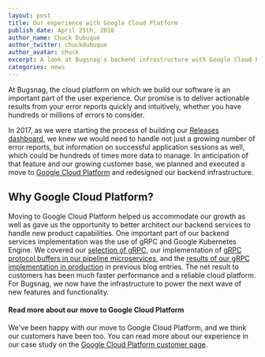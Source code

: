 ```yaml
---
layout: post
title: Our experience with Google Cloud Platform
publish_date: April 25th, 2018
author_name: Chuck Dubuque
author_twitter: chuckdubuque
author_avatar: chuck
excerpt: A look at Bugsnag's backend infrastructure with Google Cloud Platform
categories: news
---
```


At Bugsnag, the cloud platform on which we build our software is an important part of the user experience. Our promise is to deliver actionable results from your error reports quickly and intuitively, whether you have hundreds or millions of errors to consider.

In 2017, as we were starting the process of building our [Releases dashboard](https://blog.bugsnag.com/release-health-and-visibility/), we knew we would need to handle not just a growing number of error reports, but information on successful application sessions as well, which could be hundreds of times more data to manage. In anticipation of that feature and our growing customer base, we planned and executed a move to [Google Cloud Platform](https://cloud.google.com/) and redesigned our backend infrastructure.

## Why Google Cloud Platform?

Moving to Google Cloud Platform helped us accommodate our growth as well as gave us the opportunity to better architect our backend services to handle new product capabilities. One important part of our backend services implementation was the use of gRPC and Google Kubernetes Engine. We covered our [selection of gRPC](https://blog.bugsnag.com/grpc-and-microservices-architecture), our implementation of [gRPC protocol buffers in our pipeline microservices](https://blog.bugsnag.com/libraries-for-grpc-services/), and the [results of our gRPC implementation in production](https://blog.bugsnag.com/using-grpc-in-production/) in previous blog entries. The net result to customers has been much faster performance and a reliable cloud platform. For Bugsnag, we now have the infrastructure to power the next wave of new features and functionality.

#### Read more about our move to Google Cloud Platform

We've been happy with our move to Google Cloud Platform, and we think our customers have been too. You can read more about our experience in our case study on the [Google Cloud Platform customer page](https://cloud.google.com/customers/bugsnag/).
